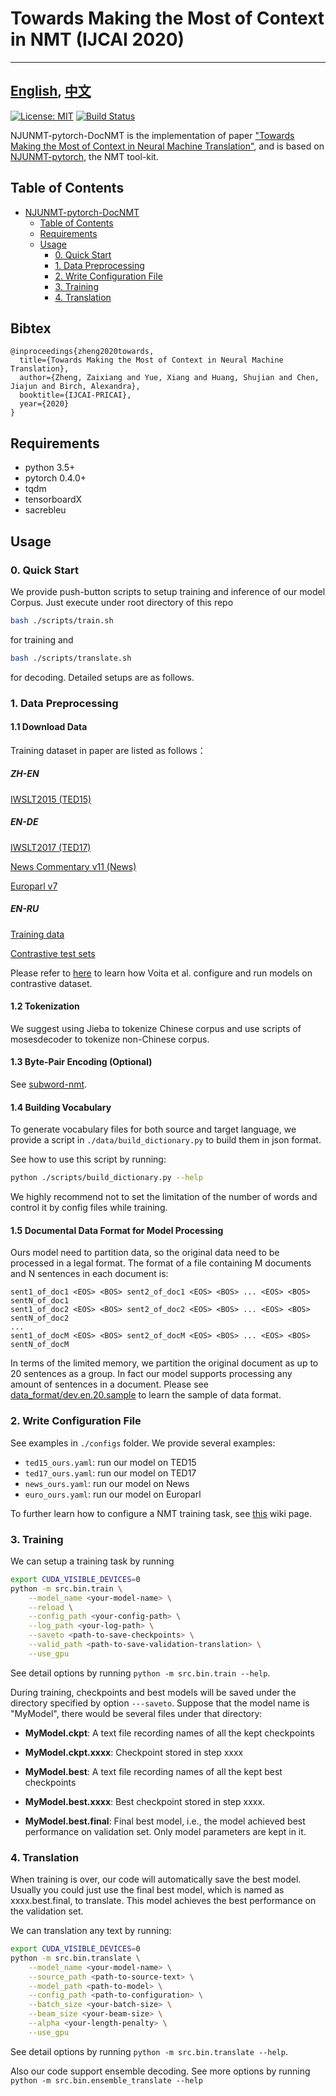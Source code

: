 # Towards Making the Most of Context in NMT (IJCAI 2020)

---
[English](README.md), [中文](README-zh.md)
---

[![License: MIT](https://img.shields.io/badge/License-MIT-yellow.svg)](https://opensource.org/licenses/MIT) [![Build Status](https://travis-ci.com/whr94621/NJUNMT-pytorch.svg?branch=dev-travis-ci)](https://travis-ci.com/whr94621/NJUNMT-pytorch)

NJUNMT-pytorch-DocNMT is the implementation of paper ["Towards Making the Most of Context in Neural Machine Translation"](https://arxiv.org/abs/2002.07982), and is based on [NJUNMT-pytorch](https://github.com/whr94621/NJUNMT-pytorch), the NMT tool-kit.

## Table of Contents
- [NJUNMT-pytorch-DocNMT](#njunmt-pytorch-docnmt)
    - [Table of Contents](#table-of-contents)
    - [Requirements](#requirements)
    - [Usage](#usage)
        - [0. Quick Start](#0-quick-start)
        - [1. Data Preprocessing](#1-data-preprocessing)
        - [2. Write Configuration File](#2-write-configuration-file)
        - [3. Training](#3-training)
        - [4. Translation](#4-translation)

## Bibtex
```
@inproceedings{zheng2020towards,
  title={Towards Making the Most of Context in Neural Machine Translation},
  author={Zheng, Zaixiang and Yue, Xiang and Huang, Shujian and Chen, Jiajun and Birch, Alexandra},
  booktitle={IJCAI-PRICAI},
  year={2020}
}
```

## Requirements

- python 3.5+
- pytorch 0.4.0+
- tqdm
- tensorboardX
- sacrebleu

## Usage

### 0. Quick Start

We provide push-button scripts to setup training and inference of
our model Corpus. Just execute under root directory of this repo
``` bash
bash ./scripts/train.sh
```
for training and
``` bash
bash ./scripts/translate.sh
```
for decoding.
Detailed setups are as follows.

### 1. Data Preprocessing
#### 1.1 Download Data

Training dataset in paper are listed as follows：
##### ZH-EN
[IWSLT2015 (TED15)](https://wit3.fbk.eu/mt.php?release=2015-01)
##### EN-DE
[IWSLT2017 (TED17)](https://github.com/sameenmaruf/selective-attn/tree/master/data/IWSLT2017)

[News Commentary v11 (News)](http://www.casmacat.eu/corpus/news-commentary.html)

[Europarl v7](https://www.statmt.org/europarl/)

##### EN-RU
[Training data](https://www.dropbox.com/s/5drjpx07541eqst/acl19_good_translation_wrong_in_context.zip)

[Contrastive test sets](https://github.com/lena-voita/good-translation-wrong-in-context/tree/master/consistency_testsets)

Please refer to [here](https://github.com/lena-voita/good-translation-wrong-in-context) to learn how Voita et al. configure and run models on contrastive dataset.

#### 1.2 Tokenization

We suggest using Jieba to tokenize Chinese corpus and use scripts of mosesdecoder to tokenize non-Chinese corpus.

#### 1.3 Byte-Pair Encoding (Optional)

See [subword-nmt](https://github.com/rsennrich/subword-nmt).

#### 1.4 Building Vocabulary

To generate vocabulary files for both source and 
target language, we provide a script in ```./data/build_dictionary.py``` to build them in json format.

See how to use this script by running:
``` bash
python ./scripts/build_dictionary.py --help
```
We highly recommend not to set the limitation of the number of
words and control it by config files while training.

#### 1.5 Documental Data Format for Model Processing

Ours model need to partition data, so the original data need to be processed in a legal format.
The format of a file containing M documents and N sentences in each document is:
```
sent1_of_doc1 <EOS> <BOS> sent2_of_doc1 <EOS> <BOS> ... <EOS> <BOS> sentN_of_doc1
sent1_of_doc2 <EOS> <BOS> sent2_of_doc2 <EOS> <BOS> ... <EOS> <BOS> sentN_of_doc2
...
sent1_of_docM <EOS> <BOS> sent2_of_docM <EOS> <BOS> ... <EOS> <BOS> sentN_of_docM
```
In terms of the limited memory, we partition the original document as up to 20 sentences as a group. In fact our model supports processing any amount of sentences in a document.
Please see [data_format/dev.en.20.sample](data_format/dev.en.20.sample) to learn the sample of data format.

### 2. Write Configuration File

See examples in ```./configs``` folder.  We provide several examples:

- ```ted15_ours.yaml```: run our model on TED15
- ```ted17_ours.yaml```: run our model on TED17
- ```news_ours.yaml```: run our model on News
- ```euro_ours.yaml```: run our model on Europarl

To further learn how to configure a NMT training task, see [this](https://github.com/whr94621/NJUNMT-pytorch/wiki/Configuration) wiki page.

### 3. Training
We can setup a training task by running

``` bash
export CUDA_VISIBLE_DEVICES=0
python -m src.bin.train \
    --model_name <your-model-name> \
    --reload \
    --config_path <your-config-path> \
    --log_path <your-log-path> \
    --saveto <path-to-save-checkpoints> \
    --valid_path <path-to-save-validation-translation> \
    --use_gpu
```

See detail options by running ```python -m src.bin.train --help```.

During training, checkpoints and best models will be saved under the directory specified by option ```---saveto```. Suppose that the model name is "MyModel", there would be several files under that directory:

- **MyModel.ckpt**: A text file recording names of all the kept checkpoints

- **MyModel.ckpt.xxxx**: Checkpoint stored in step xxxx

- **MyModel.best**: A text file recording names of all the kept best checkpoints
  
- **MyModel.best.xxxx**: Best checkpoint stored in step xxxx.
  
- **MyModel.best.final**: Final best model, i.e., the model achieved best performance on validation set. Only model parameters are kept in it.

### 4. Translation

When training is over, our code will automatically save the best model. Usually you could just use the final best model, which is named as xxxx.best.final, to translate. This model achieves the best performance on the validation set.

We can translation any text by running:

``` bash
export CUDA_VISIBLE_DEVICES=0
python -m src.bin.translate \
    --model_name <your-model-name> \
    --source_path <path-to-source-text> \
    --model_path <path-to-model> \
    --config_path <path-to-configuration> \
    --batch_size <your-batch-size> \
    --beam_size <your-beam-size> \
    --alpha <your-length-penalty> \
    --use_gpu
```

See detail options by running ```python -m src.bin.translate --help```.

Also our code support ensemble decoding. See more options by running ```python -m src.bin.ensemble_translate --help```

